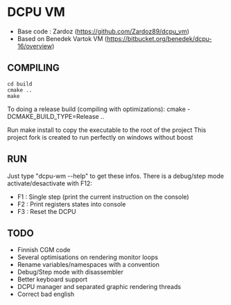 DCPU VM
=======

  - Base code : Zardoz (https://github.com/Zardoz89/dcpu_vm)
  - Based on Benedek Vartok VM (https://bitbucket.org/benedek/dcpu-16/overview)
  

COMPILING
---------
    cd build
    cmake ..
    make
    
To doing a release build (compiling with optimizations):
    cmake -DCMAKE_BUILD_TYPE=Release ..

Run make install to copy the executable to the root of the project
This project fork is created to run perfectly on windows without boost

RUN
---

Just type "dcpu-wm --help" to get these infos.
There is a debug/step mode activate/desactivate with F12:
 - F1 : Single step (print the current instruction on the console)
 - F2 : Print registers states into console
 - F3 : Reset the DCPU


TODO
----

 - Finnish CGM code
 - Several optimisations on rendering monitor loops
 - Rename variables/namespaces with a convention
 - Debug/Step mode with disassembler
 - Better keyboard support
 - DCPU manager and separated graphic rendering threads
 - Correct bad english










